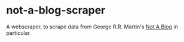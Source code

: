 # not-a-blog-scraper

A webscraper, to scrape data from George R.R. Martin's [Not A Blog](https://georgerrmartin.com/notablog/) in particular.